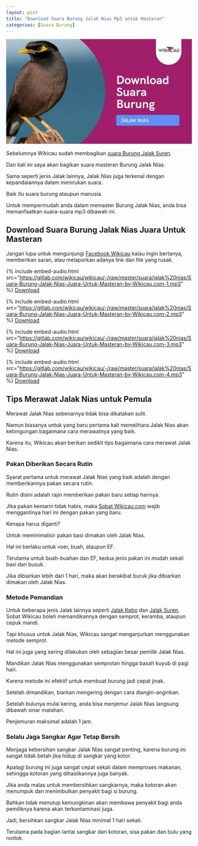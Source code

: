 ```yaml
---
layout: post
title: "Download Suara Burung Jalak Nias Mp3 untuk Masteran"
categories: [Suara Burung]
---
```


![Download Suara Burung Jalak Nias](/images/suara-burung-jalak-nias.webp)

Sebelumnya Wikicau sudah membagikan [suara Burung Jalak Suren](https://wikicau.com/suara-burung-jalak-suren/).

Dan kali ini saya akan bagikan suara masteran Burung Jalak Nias.

Sama seperti jenis Jalak lainnya, Jalak Nias juga terkenal dengan kepandaiannya dalam menirukan suara.

Baik itu suara burung ataupun manusia.

Untuk mempermudah anda dalam memaster Burung Jalak Nias, anda bisa memanfaatkan suara-suara mp3 dibawah ini.

## Download Suara Burung Jalak Nias Juara Untuk Masteran

Jangan lupa untuk mengunjungi [Facebook Wikicau](https://facebook.com/wikicau) kalau ingin bertanya, memberikan saran, atau melaporkan adanya link dan file yang rusak.

{% include embed-audio.html src="https://gitlab.com/wikicau/wikicau/-/raw/master/suara/jalak%20nias/Suara-Burung-Jalak-Nias-Juara-Untuk-Masteran-by-Wikicau.com-1.mp3" %}
[Download](https://bit.ly/2L6YSd4)

{% include embed-audio.html src="https://gitlab.com/wikicau/wikicau/-/raw/master/suara/jalak%20nias/Suara-Burung-Jalak-Nias-Juara-Untuk-Masteran-by-Wikicau.com-2.mp3" %}
[Download](https://bit.ly/2Y0WtnL)

{% include embed-audio.html src="https://gitlab.com/wikicau/wikicau/-/raw/master/suara/jalak%20nias/Suara-Burung-Jalak-Nias-Juara-Untuk-Masteran-by-Wikicau.com-3.mp3" %}
[Download](https://bit.ly/2ZDQtSA)

{% include embed-audio.html src="https://gitlab.com/wikicau/wikicau/-/raw/master/suara/jalak%20nias/Suara-Burung-Jalak-Nias-Juara-Untuk-Masteran-by-Wikicau.com-4.mp3" %}
[Download](https://bit.ly/2XuAvwx)

## Tips Merawat Jalak Nias untuk Pemula

Merawat Jalak Nias sebenarnya tidak bisa dikatakan sulit.

Namun biasanya untuk yang baru pertama kali memelihara Jalak Nias akan kebingungan bagaimana cara merawatnya yang baik.

Karena itu, Wikicau akan berikan sedikit tips bagaimana cara merawat Jalak Nias.

### Pakan Diberikan Secara Rutin

Syarat pertama untuk merawat Jalak Nias yang baik adalah dengan memberikannya pakan secara rutin.

Rutin disini adalah rajin memberikan pakan baru setiap harinya.

Jika pakan kemarin tidak habis, maka [Sobat Wikicau.com](https://wikicau.com/) wajib menggantinya hari ini dengan pakan yang baru.

Kenapa harus diganti?

Untuk meminimalisir pakan basi dimakan oleh Jalak Nias.

Hal ini berlaku untuk voer, buah, ataupun EF.

Terutama untuk buah-buahan dan EF, kedua jenis pakan ini mudah sekali basi dan busuk.

Jika dibiarkan lebih dari 1 hari, maka akan berakibat buruk jika dibiarkan dimakan oleh Jalak Nias.

### Metode Pemandian

Untuk beberapa jenis Jalak lainnya seperti [Jalak Kebo](https://wikicau.com/suara-burung-jalak-kebo/) dan [Jalak Suren](https://wikicau.com/suara-burung-jalak-kebo/), Sobat Wikicau boleh memandikannya dengan semprot, keramba, ataupun cepuk mandi.

Tapi khusus untuk Jalak Nias, Wikicau sangat menganjurkan menggunakan metode semprot.

Hal ini juga yang sering dilakukan oleh sebagian besar pemilik Jalak Nias.

Mandikan Jalak Nias menggunakan semprotan hingga basah kuyub di pagi hari.

Karena metode ini efektif untuk membuat burung jadi cepat jinak.

Setelah dimandikan, biarkan mengering dengan cara diangin-anginkan.

Setelah bulunya mulai kering, anda bisa menjemur Jalak Nias langsung dibawah sinar matahari.

Penjemuran maksimal adalah 1 jam.

### Selalu Jaga Sangkar Agar Tetap Bersih

Menjaga kebersihan sangkar Jalak Nias sangat penting, karena burung ini sangat tidak betah jika hidup di sangkar yang kotor.

Apalagi burung ini juga sangat cepat sekali dalam memproses makanan, sehingga kotoran yang dihasilkannya juga banyak.

Jika anda malas untuk membersihkan sangkarnya, maka kotoran akan menumpuk dan menimbulkan penyakit bagi si burung.

Bahkan tidak menutup kemungkinan akan membawa penyakit bagi anda pemiliknya karena akan terkontaminasi juga.

Jadi, bersihkan sangkar Jalak Nias minimal 1 hari sekali.

Terutama pada bagian lantai sangkar dari kotoran, sisa pakan dan bulu yang rontok.